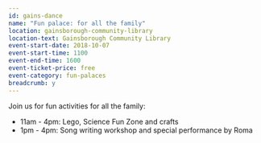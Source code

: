 ```yaml
---
id: gains-dance
name: "Fun palace: for all the family"
location: gainsborough-community-library
location-text: Gainsborough Community Library
event-start-date: 2018-10-07
event-start-time: 1100
event-end-time: 1600
event-ticket-price: free
event-category: fun-palaces
breadcrumb: y
---
```


Join us for fun activities for all the family:

* 11am - 4pm: Lego, Science Fun Zone and crafts
* 1pm - 4pm: Song writing workshop and special performance by Roma
